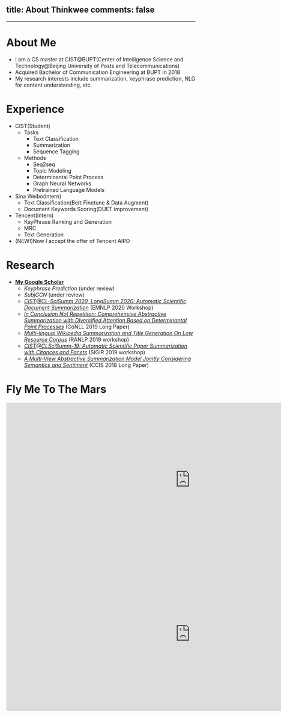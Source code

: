 ﻿title: About Thinkwee
comments: false
---
***

# About Me
-	I am a CS master at CIST@BUPT(Center of Intelligence Science and Technology@Beijing University of Posts and Telecommunications)
-	Acquired Bachelor of Communication Engineering at BUPT in 2018
-	My research interests include summarization, keyphrase prediction, NLG for content understanding, etc.

# Experience
-	CIST(Student)
	-	Tasks
		-	Text Classification
		-	Summarization
		-	Sequence Tagging
	-	Methods
		-	Seq2seq
		-	Topic Modeling
		-	Determinantal Point Process
		-	Graph Neural Networks
		-	Pretrained Language Models
-	Sina Weibo(Intern)
	-	Text Classification(Bert Finetune & Data Augment)
	-	Document Keywords Scoring(DUET improvement)
-	Tencent(Intern)
	-	KeyPhrase Ranking and Generation
	-	MRC
	-	Text Generation
-	(NEW!)Now I accept the offer of Tencent AIPD

# Research
-	[**My Google Scholar**](https://scholar.google.com/citations?view_op=list_works&hl=en&user=QvW2leIAAAAJ)
	-	*Keyphrase Prediction* (under review)
	-	*SubjGCN* (under review)
	-	[*CIST@CL-SciSumm 2020, LongSumm 2020: Automatic Scientific Document Summarization*](https://www.aclweb.org/anthology/2020.sdp-1.25.pdf) (EMNLP 2020 Workshop)
	-	[*In Conclusion Not Repetition: Comprehensive Abstractive Summarization with Diversified Attention Based on Determinantal Point Processes*](https://www.aclweb.org/anthology/K19-1077/) (CoNLL 2019 Long Paper)
	-	[*Multi-lingual Wikipedia Summarization and Title Generation On Low Resource Corpus*](https://www.aclweb.org/anthology/W19-8904.pdf) (RANLP 2019 workshop)
	-	[*CIST@CLSciSumm-19: Automatic Scientific Paper Summarization with Citances and Facets*](http://ceur-ws.org/Vol-2414/paper20.pdf) (SIGIR 2019 workshop)
	-	[*A Multi-View Abstractive Summarization Model Jointly Considering Semantics and Sentiment*](https://www.researchgate.net/publication/332432404_A_Multi-View_Abstractive_Summarization_Model_Jointly_Considering_Semantics_and_Sentiment) (CCIS 2018 Long Paper)

# Fly Me To The Mars

<iframe width="980" height="410" src="https://mars.nasa.gov/layout/embed/send-your-name/future/certificate/?cn=579385605414" frameborder="0"></iframe>
<iframe width="980" height="410" src="https://mars.nasa.gov/layout/embed/send-your-name/future/certificate/?cn=553271652893" frameborder="0"></iframe>